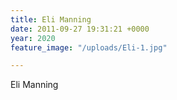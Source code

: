 ```yaml
---
title: Eli Manning
date: 2011-09-27 19:31:21 +0000
year: 2020
feature_image: "/uploads/Eli-1.jpg"

---
```

Eli Manning